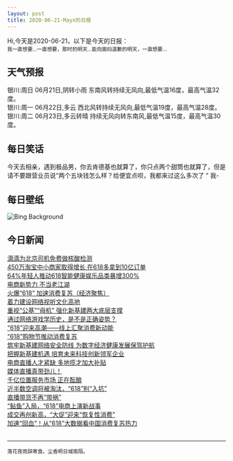 ```yaml
---
layout: post
title: 2020-06-21-Mayx的日报
---
```


Hi,今天是2020-06-21，以下是今天的日报：<br><small>
我一直想要...一直想要，那时的明天...能向面码道歉的明天，一直想要...</small><!--more-->
## 天气预报
银川:周日 06月21日,阴转小雨 东南风转持续无风向,最低气温16度，最高气温32度。<br>银川:周一 06月22日,多云 西北风转持续无风向,最低气温19度，最高气温28度。<br>银川:周二 06月23日,多云转晴 持续无风向转东南风,最低气温15度，最高气温30度。
## 每日笑话
今天去相亲，遇到极品男，你去肯德基也就算了，你只点两个甜筒也就算了，但是请不要跟营业员说“两个五块钱怎么样？给便宜点呗，我都来过这么多次了 ” 我-
## 每日壁纸
![Bing Background](https://cn.bing.com/th?id=OHR.BeyondWalls_EN-US5534533148_1920x1080.jpg&rf=LaDigue_1920x1080.jpg&pid=hp "Artist Saype's 'Beyond Walls' installation in the Parc de la Grange, Geneva, Switzerland (© Valentin Flauraud/Shutterstock)")
## 今日新闻

[滴滴为北京司机免费做核酸检测](http://it.people.com.cn/n1/2020/0620/c1009-31753957.html)   
[450万淘宝中小商家取得增长 在618多拿到10亿订单](http://it.people.com.cn/n1/2020/0620/c1009-31753958.html)   
[64%年轻人推动618智能健康娱乐品类暴增300%](http://it.people.com.cn/n1/2020/0619/c1009-31753306.html)   
[电商新势力 不当老江湖](http://it.people.com.cn/n1/2020/0619/c1009-31752501.html)   
[火爆“618” 加速消费复苏（经济聚焦）](http://it.people.com.cn/n1/2020/0619/c1009-31752462.html)   
[着力建设网络视听文化高地](http://it.people.com.cn/n1/2020/0619/c1009-31752470.html)   
[重视“公基”“母机” 强化新基建两大底层支撑](http://it.people.com.cn/n1/2020/0619/c1009-31752485.html)   
[通过网络游戏学历史，是不是正确姿势？](http://it.people.com.cn/n1/2020/0619/c1009-31752448.html)   
[“618”迎来高潮——线上汇聚消费新动能](http://it.people.com.cn/n1/2020/0619/c1009-31752540.html)   
[“618”购物节推动消费复苏](http://it.people.com.cn/n1/2020/0619/c1009-31752551.html)   
[筑牢新基建网络安全防线 为数字经济健康发展保驾护航](http://it.people.com.cn/n1/2020/0619/c1009-31752489.html)   
[把握新基建机遇 培育未来科技创新领军企业](http://it.people.com.cn/n1/2020/0619/c1009-31752493.html)   
[电商直播人才紧缺 多地揽才加大补贴](http://it.people.com.cn/n1/2020/0619/c1009-31752526.html)   
[媒体直播真带劲儿！](http://it.people.com.cn/n1/2020/0619/c1009-31752674.html)   
[千亿位置服务市场 正在酝酿](http://it.people.com.cn/n1/2020/0619/c1009-31752640.html)   
[近半数空调将被淘汰，“618”别“入坑”](http://it.people.com.cn/n1/2020/0619/c1009-31752638.html)   
[直播带货不再“带祸”](http://it.people.com.cn/n1/2020/0619/c1009-31752634.html)   
[“鲇鱼”入局，“618”电商上演新战事](http://it.people.com.cn/n1/2020/0619/c1009-31752582.html)   
[成交再创新高，“大促”迎来“恢复性消费”](http://it.people.com.cn/n1/2020/0619/c1009-31753136.html)   
[加速“回血”！从“618”大数据看中国消费复苏热力](http://it.people.com.cn/n1/2020/0619/c1009-31753135.html)   
<br />

***

<small>落花夜雨辞寒食。尘香明日城南陌。</small>
